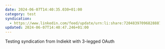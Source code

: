 ```yaml
---
date: 2024-06-07T14:40:35.030+01:00
category: test
syndication:
  - https://www.linkedin.com/feed/update/urn:li:share:7204839709682888704/
updated: 2024-06-07T14:40:47.246+01:00
---
```


Testing syndication from Indiekit with 3-legged OAuth
